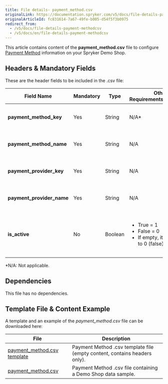 ```yaml
---
title: File details- payment_method.csv
originalLink: https://documentation.spryker.com/v5/docs/file-details-payment-methodcsv
originalArticleId: fc831614-7a67-49fe-b005-d54f5f3b0975
redirect_from:
  - /v5/docs/file-details-payment-methodcsv
  - /v5/docs/en/file-details-payment-methodcsv
---
```


This article contains content of the **payment_method.csv** file to configure [Payment Method](/docs/scos/dev/features/202005.0/payment/payment.html) information on your Spryker Demo Shop.

## Headers & Mandatory Fields 
These are the header fields to be included in the .csv file:

| Field Name | Mandatory | Type | Other Requirements/Comments | Description |
| --- | --- | --- | --- | --- |
| **payment_method_key** | Yes | String | N/A*| Identifier of the payment method. |
| **payment_method_name** | Yes | String | N/A | Name of the payment method. |
| **payment_provider_key** | Yes | String | N/A | Identifier of the payment provider. |
| **payment_provider_name** | Yes | String | N/A| Name of the payment provider. |
| **is_active** | No | Boolean | <ul><li>True = 1</li><li>False = 0</li><li>If empty, it will be set to 0 (false).</li> | Status indicating whether the payment method is active or not. |
*N/A: Not applicable.

## Dependencies
This file has no dependencies.

## Template File & Content Example
A template and an example of the *payment_method.csv* file can be downloaded here:

| File | Description |
| --- | --- |
| [payment_method.csv template](https://spryker.s3.eu-central-1.amazonaws.com/docs/Developer+Guide/Back-End/Data+Manipulation/Data+Ingestion/Data+Import/Data+Import+Categories/Commerce+Setup/Template+payment_method.csv) | Payment Method .csv template file (empty content, contains headers only). |
| [payment_method.csv](https://spryker.s3.eu-central-1.amazonaws.com/docs/Developer+Guide/Back-End/Data+Manipulation/Data+Ingestion/Data+Import/Data+Import+Categories/Commerce+Setup/payment_method.csv) | Payment Method .csv file containing a Demo Shop data sample. |
